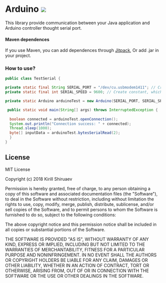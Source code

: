 # Arduino [![](https://jitpack.io/v/Kirill26-07/Arduino.svg)](https://jitpack.io/#Kirill26-07/Arduino)
This library provide communication between your Java application and Arduino controller thought serial port.

#### Maven dependences
If you use Maven, you can add dependences through [Jitpack](https://jitpack.io/#Kirill26-07-92/arduino/master-SNAPSHOT),
Or add .jar in your project.

### How to use?

```java
public class TestSerial {

private static final String SERIAL_PORT = "/dev/cu.usbmodem1411"; // Create constant, which include you serial port you use to connect your Arduino controller
private static final int SERIAL_SPEED = 9600; // Create constant, which include max connection speed

private static Arduino arduinoTest = new Arduino(SERIAL_PORT, SERIAL_SPEED); // Create object 

 public static void main(String[] args) throws InterruptedException {
 
  boolean connected = arduinoTest.openConnection();
  System.out.println("Connection success: " + connected);
  Thread.sleep(1000);
  byte[] inputData = arduinoTest.bytesSerialRead(2);
  }
}
```
## License

MIT License

Copyright (c) 2018 Kirill Shiruaev

Permission is hereby granted, free of charge, to any person obtaining a copy of this software and associated documentation files (the "Software"), to deal in the Software without restriction, including without limitation the rights to use, copy, modify, merge, publish, distribute, sublicense, and/or sell copies of the Software, and to permit persons to whom the Software is furnished to do so, subject to the following conditions:

The above copyright notice and this permission notice shall be included in all copies or substantial portions of the Software.

THE SOFTWARE IS PROVIDED "AS IS", WITHOUT WARRANTY OF ANY KIND, EXPRESS OR IMPLIED, INCLUDING BUT NOT LIMITED TO THE WARRANTIES OF MERCHANTABILITY, FITNESS FOR A PARTICULAR PURPOSE AND NONINFRINGEMENT. IN NO EVENT SHALL THE AUTHORS OR COPYRIGHT HOLDERS BE LIABLE FOR ANY CLAIM, DAMAGES OR OTHER LIABILITY, WHETHER IN AN ACTION OF CONTRACT, TORT OR OTHERWISE, ARISING FROM, OUT OF OR IN CONNECTION WITH THE SOFTWARE OR THE USE OR OTHER DEALINGS IN THE SOFTWARE.
